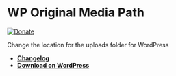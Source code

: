 # WP Original Media Path
[![Donate](https://img.shields.io/badge/Donate-PayPal-green.svg)](https://www.paypal.me/rvola)

Change the location for the uploads folder for WordPress

* [**Changelog**](https://github.com/rvola/wp-original-media-path/blob/master/CHANGELOG.md)
* [**Download on WordPress**](https://wordpress.org/plugins/wp-original-media-path/)

